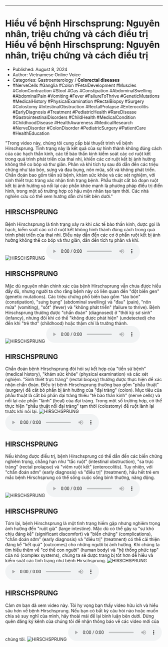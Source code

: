 
---

# Hiểu về bệnh Hirschsprung: Nguyên nhân, triệu chứng và cách điều trị Hiểu về bệnh Hirschsprung: Nguyên nhân, triệu chứng và cách điều trị

- Published: August 8, 2024
- Author: Vietnamese Online Voice
- Categories: Gastroenterology / **Colorectal diseases**
- #NerveCells #Ganglia #Colon #FetalDevelopment #Muscles #ColonContraction #Stool #Gas #Constipation #AbdominalSwelling #AbdominalPain #Vomiting #Fever #FailureToThrive #GeneticMutations #MedicalHistory #PhysicalExamination #RectalBiopsy #Surgery #Colostomy #IntestinalObstruction #RectalProlapse #Enterocolitis #EarlyDiagnosis #Treatment #PediatricHealth #RareDisease #GastrointestinalDisorders #ChildHealth #MedicalCondition #ChildhoodDisease #HealthAwareness #MedicalResearch #NerveDisorder #ColonDisorder #PediatricSurgery #PatientCare #HealthEducation

"Trong video này, chúng tôi cung cấp bài thuyết trình về bệnh Hirschsprung. Tình trạng này là kết quả của sự hình thành không đúng cách của các hạch thần kinh, các tế bào thần kinh kiểm soát các cơ ruột kết trong quá trình phát triển của thai nhi, khiến các cơ ruột kết bị ảnh hưởng không thể co bóp và thư giãn. Phân và khí tích tụ sau đó dẫn đến các triệu chứng như táo bón, sưng và đau bụng, nôn mửa, sốt và không phát triển. Chẩn đoán bao gồm tiền sử bệnh, khám sức khỏe và các xét nghiệm, với sinh thiết trực tràng xác nhận tình trạng bệnh. Phẫu thuật cắt bỏ đoạn ruột kết bị ảnh hưởng và nối lại các phần khỏe mạnh là phương pháp điều trị điển hình, trong một số trường hợp có hậu môn nhân tạo tạm thời. Các nhà nghiên cứu có thể xem hướng dẫn chi tiết bên dưới."


## HIRSCHSPRUNG

Bệnh Hirschsprung là tình trạng xảy ra khi các tế bào thần kinh, được gọi là hạch, kiểm soát các cơ ở ruột kết không hình thành đúng cách trong quá trình phát triển của thai nhi. Điều này dẫn đến các cơ ở phần ruột kết bị ảnh hưởng không thể co bóp và thư giãn, dẫn đến tích tụ phân và khí.
![HIRSCHSPRUNG](https://http-archiver-apis-production-80.schnworks.com/storage/images/transitions/2024-08-08/transition--26201257141-Montserrat-Regular-303F9F.jpg)
<audio controls>
    <source src="https://http-archiver-apis-production-80.schnworks.com/storage/storage/audio/file-8463143540.mp3" type="audio/mpeg">
</audio>



## HIRSCHSPRUNG

Mặc dù nguyên nhân chính xác của bệnh Hirschsprung vẫn chưa được hiểu đầy đủ, nhưng người ta cho rằng bệnh này có liên quan đến "đột biến gen" (genetic mutations). Các triệu chứng phổ biến bao gồm "táo bón" (constipation), "sưng bụng" (abdominal swelling) và "đau" (pain), "nôn mửa" (vomiting), "sốt" (fever) và "không phát triển" (failure to thrive). Bệnh Hirschsprung thường được "chẩn đoán" (diagnosed) ở "thời kỳ sơ sinh" (infancy), nhưng đôi khi có thể "không được phát hiện" (undetected) cho đến khi "trẻ thơ" (childhood) hoặc thậm chí là trưởng thành.
![HIRSCHSPRUNG](https://http-archiver-apis-production-80.schnworks.com/storage/images/transitions/2024-08-08/transition-31477740329-Montserrat-Thin-7B1FA2.jpg)
<audio controls>
    <source src="https://http-archiver-apis-production-80.schnworks.com/storage/storage/audio/file-5894653899.mp3" type="audio/mpeg">
</audio>



## HIRSCHSPRUNG

Chẩn đoán bệnh Hirschsprung đòi hỏi sự kết hợp của "tiền sử bệnh" (medical history), "khám sức khỏe" (physical examination) và các xét nghiệm. "Sinh thiết trực tràng" (rectal biopsy) thường được thực hiện để xác nhận chẩn đoán. Điều trị bệnh Hirschsprung thường bao gồm "phẫu thuật" (surgery) để cắt bỏ phần bị ảnh hưởng của "đại tràng" (colon). Mục tiêu của phẫu thuật là cắt bỏ phần đại tràng thiếu "tế bào thần kinh" (nerve cells) và nối lại các phần "lành" (heal) của đại tràng. Trong một số trường hợp, có thể thực hiện "phẫu thuật nối đại tràng" tạm thời (colostomy) để ruột lành lại trước khi nối lại.
![HIRSCHSPRUNG](https://http-archiver-apis-production-80.schnworks.com/storage/images/transitions/2024-08-08/transition-17116218919-Montserrat-Regular-880E4F.jpg)
<audio controls>
    <source src="https://http-archiver-apis-production-80.schnworks.com/storage/storage/audio/file-24848716013.mp3" type="audio/mpeg">
</audio>



## HIRSCHSPRUNG

Nếu không được điều trị, bệnh Hirschsprung có thể dẫn đến các biến chứng nghiêm trọng, chẳng hạn như "tắc ruột" (intestinal obstruction), "sa trực tràng" (rectal prolapse) và "viêm ruột kết" (enterocolitis). Tuy nhiên, với "chẩn đoán sớm" (early diagnosis) và "điều trị" (treatment), hầu hết trẻ em mắc bệnh Hirschsprung có thể sống cuộc sống bình thường, năng động.
![HIRSCHSPRUNG](https://http-archiver-apis-production-80.schnworks.com/storage/images/transitions/2024-08-08/transition--29952691388-Montserrat-SemiBold-880E4F.jpg)
<audio controls>
    <source src="https://http-archiver-apis-production-80.schnworks.com/storage/storage/audio/file-6468276202.mp3" type="audio/mpeg">
</audio>



## HIRSCHSPRUNG

Tóm lại, bệnh Hirschsprung là một tình trạng hiếm gặp nhưng nghiêm trọng ảnh hưởng đến "ruột già" (large intestine). Mặc dù có thể gây ra "sự khó chịu đáng kể" (significant discomfort) và "biến chứng" (complications), "chẩn đoán sớm" (early diagnosis) và "điều trị" (treatment) có thể cải thiện đáng kể "kết quả" (outcomes) cho những người bị ảnh hưởng. Khi chúng ta tìm hiểu thêm về "cơ thể con người" (human body) và "hệ thống phức tạp" của nó (complex systems), chúng ta sẽ được trang bị tốt hơn để hiểu và kiểm soát các tình trạng như bệnh Hirschsprung.
![HIRSCHSPRUNG](https://http-archiver-apis-production-80.schnworks.com/storage/images/transitions/2024-08-08/transition-25284671652-Montserrat-Medium-283593.jpg)
<audio controls>
    <source src="https://http-archiver-apis-production-80.schnworks.com/storage/storage/audio/file-12617227979.mp3" type="audio/mpeg">
</audio>



## HIRSCHSPRUNG

Cảm ơn bạn đã xem video này. Tôi hy vọng bạn thấy video hữu ích và hiểu sâu hơn về bệnh Hirschsprung. Nếu bạn có bất kỳ câu hỏi nào hoặc muốn chia sẻ suy nghĩ của mình, hãy thoải mái để lại bình luận bên dưới. Đừng quên đăng ký kênh của chúng tôi để nhận thông báo về các video mới của chúng tôi.
![HIRSCHSPRUNG](https://http-archiver-apis-production-80.schnworks.com/storage/images/transitions/2024-08-08/transition--12337503395-Montserrat-SemiBold-283593.jpg)
<audio controls>
    <source src="https://http-archiver-apis-production-80.schnworks.com/storage/storage/audio/file-10372462395.mp3" type="audio/mpeg">
</audio>

